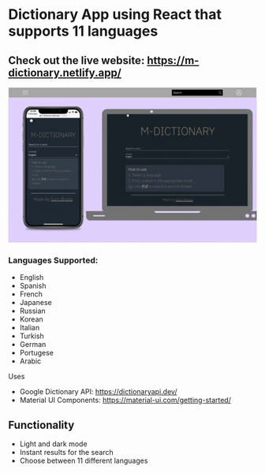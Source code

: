 # Dictionary App using React that supports 11 languages
## Check out the live website: https://m-dictionary.netlify.app/

<img src="https://github.com/raspberrysans/multilingual-dictionary/blob/main/Untitled%20design-2.gif" />

### Languages Supported:
- English
- Spanish
- French
- Japanese
- Russian
- Korean
- Italian
- Turkish
- German
- Portugese
- Arabic

Uses 
- Google Dictionary API: https://dictionaryapi.dev/
- Material UI Components: https://material-ui.com/getting-started/


## Functionality
- Light and dark mode
- Instant results for the search
- Choose between 11 different languages
